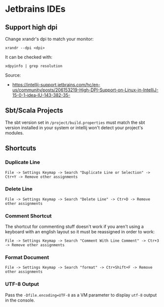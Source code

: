 # Jetbrains IDEs
## Support high dpi
Change xrandr's dpi to match your monitor:

    xrandr --dpi <dpi>

It can be checked with:

    xdpyinfo | grep resolution

Source:
- https://intellij-support.jetbrains.com/hc/en-us/community/posts/206153219-High-DPI-Support-on-Linux-in-IntelliJ-15-0-1-idea-IU-143-382-35-

## Sbt/Scala Projects
The sbt version set in `/project/build.properties` must match the sbt version installed in your system or intellij won't detect your project's modules.

## Shortcuts
### Duplicate Line

    File -> Settings Keymap -> Search "Duplicate Line or Selection" -> Ctr+Y -> Remove other assignments

### Delete Line

    File -> Settings Keymap -> Search "Delete Line" -> Ctr+D -> Remove other assignments


### Comment Shortcut
The shortcut for commenting stuff doesn't work if you aren't using a keyboard with an english layout so it must be reassigned in order to work:

    File -> Settings Keymap -> Search "Comment With Line Comment" -> Ctr+3 -> Remove other assignments

### Format Document

    File -> Settings Keymap -> Search "format" -> Ctr+Shift+F -> Remove other assignments

### UTF-8 Output
Pass the `-Dfile.encoding=UTF-8` as a VM parameter to display `utf-8` output in the console.
